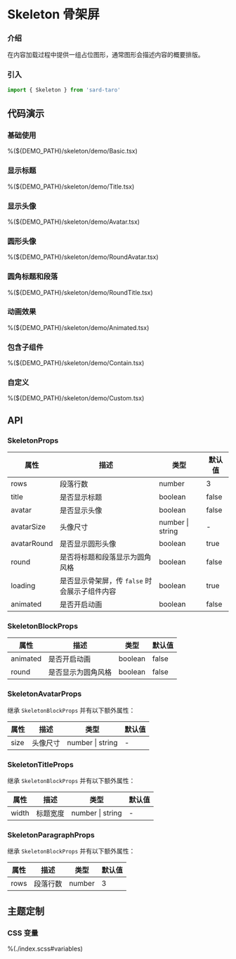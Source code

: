 # Skeleton 骨架屏

### 介绍

在内容加载过程中提供一组占位图形，通常图形会描述内容的概要排版。

### 引入

```js
import { Skeleton } from 'sard-taro'
```

## 代码演示

### 基础使用

%(${DEMO_PATH}/skeleton/demo/Basic.tsx)

### 显示标题

%(${DEMO_PATH}/skeleton/demo/Title.tsx)

### 显示头像

%(${DEMO_PATH}/skeleton/demo/Avatar.tsx)

### 圆形头像

%(${DEMO_PATH}/skeleton/demo/RoundAvatar.tsx)

### 圆角标题和段落

%(${DEMO_PATH}/skeleton/demo/RoundTitle.tsx)

### 动画效果

%(${DEMO_PATH}/skeleton/demo/Animated.tsx)

### 包含子组件

%(${DEMO_PATH}/skeleton/demo/Contain.tsx)

### 自定义

%(${DEMO_PATH}/skeleton/demo/Custom.tsx)

## API

### SkeletonProps

| 属性        | 描述                                          | 类型             | 默认值 |
| ----------- | --------------------------------------------- | ---------------- | ------ |
| rows        | 段落行数                                      | number           | 3      |
| title       | 是否显示标题                                  | boolean          | false  |
| avatar      | 是否显示头像                                  | boolean          | false  |
| avatarSize  | 头像尺寸                                      | number \| string | -      |
| avatarRound | 是否显示圆形头像                              | boolean          | true   |
| round       | 是否将标题和段落显示为圆角风格                | boolean          | false  |
| loading     | 是否显示骨架屏，传 `false` 时会展示子组件内容 | boolean          | true   |
| animated    | 是否开启动画                                  | boolean          | false  |

### SkeletonBlockProps

| 属性     | 描述               | 类型    | 默认值 |
| -------- | ------------------ | ------- | ------ |
| animated | 是否开启动画       | boolean | false  |
| round    | 是否显示为圆角风格 | boolean | false  |

### SkeletonAvatarProps

继承 `SkeletonBlockProps` 并有以下额外属性：

| 属性 | 描述     | 类型             | 默认值 |
| ---- | -------- | ---------------- | ------ |
| size | 头像尺寸 | number \| string | -      |

### SkeletonTitleProps

继承 `SkeletonBlockProps` 并有以下额外属性：

| 属性  | 描述     | 类型             | 默认值 |
| ----- | -------- | ---------------- | ------ |
| width | 标题宽度 | number \| string | -      |

### SkeletonParagraphProps

继承 `SkeletonBlockProps` 并有以下额外属性：

| 属性 | 描述     | 类型   | 默认值 |
| ---- | -------- | ------ | ------ |
| rows | 段落行数 | number | 3      |

## 主题定制

### CSS 变量

%(./index.scss#variables)

```

```
